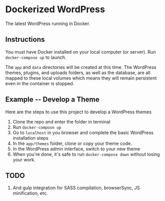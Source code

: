 Dockerized WordPress
====================

The latest WordPress running in Docker.

Instructions
------------
You must have Docker installed on your local computer (or server). Run `docker-compose up` to launch.

The `app` and `data` directories will be created at this time. The WordPress themes, plugins, and uploads folders, as well as the database, are all mapped to these local volumes which means they will remain persistent even in the container is stopped.

Example -- Develop a Theme
--------------------------
Here are the steps to use this project to develop a WordPress themes

1. Clone the repo and enter the folder in terminal
2. Run `docker-compose up`
3. Go to `localhost` in you browser and complete the basic WordPress installation steps
4. In the `app/themes` folder, clone or copy your theme code.
5. In the WordPress admin interface, switch to your new theme
6. When you're done, it's safe to run `docker-compose down` without losing your work. 

TODO
----
1. And gulp integration for SASS compilation, browserSync, JS minification, etc.
